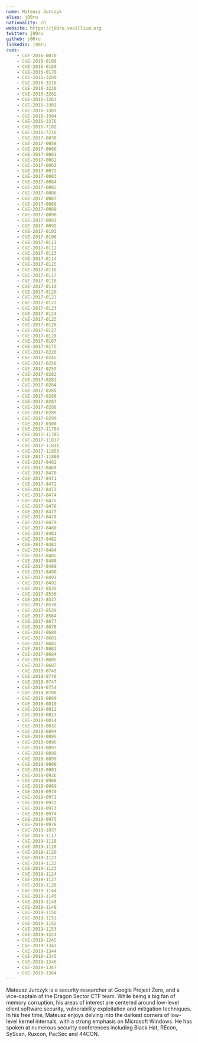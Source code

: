 ```yaml
---
name: Mateusz Jurczyk
alias: j00ru
nationality: ch
website: https://j00ru.vexillium.org
twitter: j00ru
github: j00ru
linkedin: j00ru
cves:
    - CVE-2016-0070
    - CVE-2016-0168
    - CVE-2016-0169
    - CVE-2016-0170
    - CVE-2016-3209
    - CVE-2016-3216
    - CVE-2016-3220
    - CVE-2016-3262
    - CVE-2016-3263
    - CVE-2016-3301
    - CVE-2016-3303
    - CVE-2016-3304
    - CVE-2016-3376
    - CVE-2016-7182
    - CVE-2016-7216
    - CVE-2017-0038
    - CVE-2017-0058
    - CVE-2017-0060
    - CVE-2017-0061
    - CVE-2017-0062
    - CVE-2017-0063
    - CVE-2017-0072
    - CVE-2017-0083
    - CVE-2017-0084
    - CVE-2017-0085
    - CVE-2017-0086
    - CVE-2017-0087
    - CVE-2017-0088
    - CVE-2017-0089
    - CVE-2017-0090
    - CVE-2017-0091
    - CVE-2017-0092
    - CVE-2017-0103
    - CVE-2017-0108
    - CVE-2017-0111
    - CVE-2017-0112
    - CVE-2017-0113
    - CVE-2017-0114
    - CVE-2017-0115
    - CVE-2017-0116
    - CVE-2017-0117
    - CVE-2017-0118
    - CVE-2017-0119
    - CVE-2017-0120
    - CVE-2017-0121
    - CVE-2017-0122
    - CVE-2017-0123
    - CVE-2017-0124
    - CVE-2017-0125
    - CVE-2017-0126
    - CVE-2017-0127
    - CVE-2017-0128
    - CVE-2017-0167
    - CVE-2017-0175
    - CVE-2017-0220
    - CVE-2017-0245
    - CVE-2017-0258
    - CVE-2017-0259
    - CVE-2017-0282
    - CVE-2017-0283
    - CVE-2017-0284
    - CVE-2017-0285
    - CVE-2017-0286
    - CVE-2017-0287
    - CVE-2017-0288
    - CVE-2017-0289
    - CVE-2017-0299
    - CVE-2017-0300
    - CVE-2017-11784
    - CVE-2017-11785
    - CVE-2017-11817
    - CVE-2017-11831
    - CVE-2017-11853
    - CVE-2017-11880
    - CVE-2017-8462
    - CVE-2017-8469
    - CVE-2017-8470
    - CVE-2017-8471
    - CVE-2017-8472
    - CVE-2017-8473
    - CVE-2017-8474
    - CVE-2017-8475
    - CVE-2017-8476
    - CVE-2017-8477
    - CVE-2017-8478
    - CVE-2017-8479
    - CVE-2017-8480
    - CVE-2017-8481
    - CVE-2017-8482
    - CVE-2017-8483
    - CVE-2017-8484
    - CVE-2017-8485
    - CVE-2017-8488
    - CVE-2017-8489
    - CVE-2017-8490
    - CVE-2017-8491
    - CVE-2017-8492
    - CVE-2017-8535
    - CVE-2017-8536
    - CVE-2017-8537
    - CVE-2017-8538
    - CVE-2017-8539
    - CVE-2017-8564
    - CVE-2017-8677
    - CVE-2017-8678
    - CVE-2017-8680
    - CVE-2017-8681
    - CVE-2017-8682
    - CVE-2017-8683
    - CVE-2017-8684
    - CVE-2017-8685
    - CVE-2017-8687
    - CVE-2018-0745
    - CVE-2018-0746
    - CVE-2018-0747
    - CVE-2018-0754
    - CVE-2018-0788
    - CVE-2018-0809
    - CVE-2018-0810
    - CVE-2018-0811
    - CVE-2018-0813
    - CVE-2018-0814
    - CVE-2018-0832
    - CVE-2018-0894
    - CVE-2018-0895
    - CVE-2018-0896
    - CVE-2018-0897
    - CVE-2018-0898
    - CVE-2018-0899
    - CVE-2018-0900
    - CVE-2018-0901
    - CVE-2018-0926
    - CVE-2018-0968
    - CVE-2018-0969
    - CVE-2018-0970
    - CVE-2018-0971
    - CVE-2018-0972
    - CVE-2018-0973
    - CVE-2018-0974
    - CVE-2018-0975
    - CVE-2018-0978
    - CVE-2018-1037
    - CVE-2019-1117
    - CVE-2019-1118
    - CVE-2019-1119
    - CVE-2019-1120
    - CVE-2019-1121
    - CVE-2019-1122
    - CVE-2019-1123
    - CVE-2019-1124
    - CVE-2019-1127
    - CVE-2019-1128
    - CVE-2019-1144
    - CVE-2019-1145
    - CVE-2019-1148
    - CVE-2019-1149
    - CVE-2019-1150
    - CVE-2019-1151
    - CVE-2019-1152
    - CVE-2019-1153
    - CVE-2019-1244
    - CVE-2019-1245
    - CVE-2019-1343
    - CVE-2019-1344
    - CVE-2019-1345
    - CVE-2019-1346
    - CVE-2019-1347
    - CVE-2019-1364
---
```

Mateusz Jurczyk is a security researcher at Google Project Zero, and a vice-captain of the Dragon Sector CTF team. While being a big fan of memory corruption, his areas of interest are centered around low-level client software security, vulnerability exploitation and mitigation techniques. In his free time, Mateusz enjoys delving into the darkest corners of low-level kernel internals, with a strong emphasis on Microsoft Windows. He has spoken at numerous security conferences including Black Hat, REcon, SyScan, Ruxcon, PacSec and 44CON.
